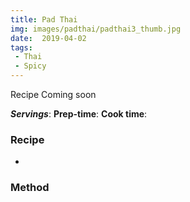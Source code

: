 ```yaml
---
title: Pad Thai
img: images/padthai/padthai3_thumb.jpg
date:  2019-04-02
tags:
 - Thai
 - Spicy
---
```


Recipe Coming soon

***Servings***:
**Prep-time**:
**Cook time**:

### Recipe

-

### Method







